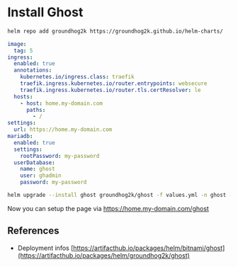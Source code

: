 # Install Ghost

```bash
helm repo add groundhog2k https://groundhog2k.github.io/helm-charts/
```


```yaml
image:
  tag: 5
ingress:
  enabled: true
  annotations:
    kubernetes.io/ingress.class: traefik
    traefik.ingress.kubernetes.io/router.entrypoints: websecure
    traefik.ingress.kubernetes.io/router.tls.certResolver: le  
  hosts:
    - host: home.my-domain.com
      paths:
        - /
settings:
  url: https://home.my-domain.com
mariadb:
  enabled: true
  settings:
    rootPassword: my-password
  userDatabase:
    name: ghost
    user: ghadmin
    password: my-password
```



```bash
helm upgrade --install ghost groundhog2k/ghost -f values.yml -n ghost --create-namespace
```

Now you can setup the page via https://home.my-domain.com/ghost

## References
* Deployment infos [https://artifacthub.io/packages/helm/bitnami/ghost](https://artifacthub.io/packages/helm/groundhog2k/ghost)
